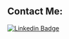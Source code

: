 ## Contact Me:
[![Linkedin Badge](https://img.shields.io/badge/-Miguel%20Planckensteiner-0e76a8?style=flat&labelColor=0e76a8&logo=linkedin&logoColor=white)](https://www.linkedin.com/in/miguelplanckensteiner/) 
<br />


[Empanapp]: https://apps.apple.com/app/empanapp/id1551611867
[linkedin]: https://www.linkedin.com/in/miguelplanckensteiner/
